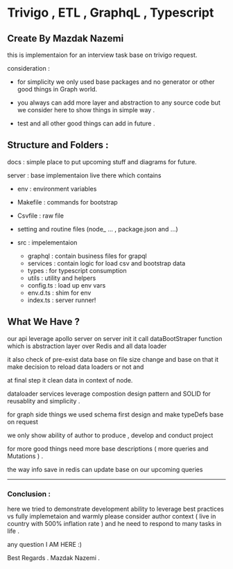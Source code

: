 # Trivigo , ETL , GraphqL , Typescript 
## Create By Mazdak Nazemi
this is implementaion for an interview task base on trivigo request.

consideration :

- for simplicity we only used base packages and no generator or other good things in Graph world.

- you always can add more layer and abstraction to any source code but we consider here to show things in simple way .

- test and all other good things can add in future .

## Structure and Folders :

docs : simple place to put upcoming stuff and diagrams for future.

server : base implementaion live there which contains 
  - env : environment variables
  - Makefile : commands for bootstrap
  - Csvfile : raw file
  - setting and routine files (node_ ... , package.json and ...)
  - src : impelementaion
      
      - graphql : contain business files for grapql
      - services : contain logic for load csv and bootstrap data
      - types : for typescript consumption
      - utils : utility and helpers
      - config.ts : load up env vars
      - env.d.ts : shim for env
      - index.ts : server runner!

## What We Have ?
our api leverage apollo server on server init it call dataBootStraper
function which is abstraction layer over Redis and all data loader

it also check of pre-exist data base on file size change and base
on that it make decision to reload data loaders or not and 

at final step it clean data in context of node.



dataloader services leverage compostion design pattern and SOLID for reusablity
and simplicity .



for graph side things we used schema first design and make typeDefs
base on request 

we only show ability of author to produce , develop and conduct project 

for more good things need more base descriptions ( more queries and Mutations ) .

the way info save in redis can update base on our upcoming queries

---

### Conclusion :

here we tried to demonstrate development ability to leverage best practices vs fully implemetaion and warmly please consider author context ( live in country with 500% inflation rate ) and he need to 
respond to many tasks in life .

any question I AM HERE :)

Best Regards . 
Mazdak Nazemi .
